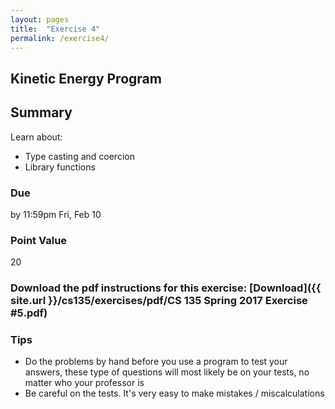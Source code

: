 ```yaml
---
layout: pages
title:  "Exercise 4"
permalink: /exercise4/
---
```


## Kinetic Energy Program

## Summary

Learn about:

- Type casting and coercion
- Library functions

### Due
by 11:59pm Fri, Feb 10

### Point Value
20

### Download the pdf instructions for this exercise: [Download]({{ site.url }}/cs135/exercises/pdf/CS 135 Spring 2017 Exercise #5.pdf)

### Tips
- Do the problems by hand before you use a program to test your answers, these type of questions will most likely be on your tests, no matter who your professor is
- Be careful on the tests. It's very easy to make mistakes / miscalculations

